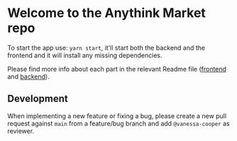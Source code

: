 # Welcome to the Anythink Market repo

To start the app use: `yarn start`, it'll start both the backend and the frontend and it will install any missing dependencies.

Please find more info about each part in the relevant Readme file ([frontend](frontend/readme.md) and [backend](backend/README.md)).

## Development

When implementing a new feature or fixing a bug, please create a new pull request against `main` from a feature/bug branch and add `@vanessa-cooper` as reviewer.
